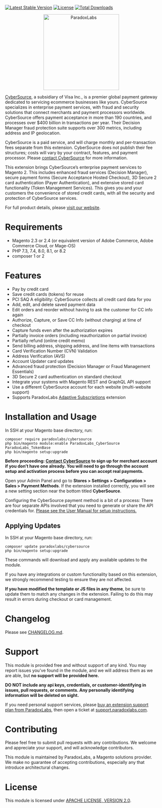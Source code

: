[![Latest Stable Version](https://poser.pugx.org/paradoxlabs/cybersource/v/stable)](https://packagist.org/packages/paradoxlabs/cybersource)
[![License](https://poser.pugx.org/paradoxlabs/cybersource/license)](https://packagist.org/packages/paradoxlabs/cybersource)
[![Total Downloads](https://poser.pugx.org/paradoxlabs/cybersource/downloads)](https://packagist.org/packages/paradoxlabs/cybersource)

<p align="center">
    <a href="https://www.paradoxlabs.com"><img alt="ParadoxLabs" src="https://paradoxlabs.com/wp-content/uploads/2020/02/pl-logo-canva-2.png" width="250"></a>
</p>

[CyberSource](https://cybersource.com/), a subsidiary of Visa Inc., is a premier global payment gateway dedicated to servicing ecommerce businesses like yours. CyberSource specializes in enterprise payment services, with fraud and security solutions that connect merchants and payment processors worldwide. CyberSource offers payment acceptance in more than 190 countries, and processes over $400 billion in transactions per year. Their Decision Manager fraud protection suite supports over 300 metrics, including address and IP geolocation.

CyberSource is a paid service, and will charge monthly and per-transaction fees separate from this extension. CyberSource does not publish their fee structures; costs will vary by your contract, features, and payment processor. Please [contact CyberSource](https://www.cybersource.com/en-us/contact-us/sales.html) for more information.

This extension brings CyberSource’s enterprise payment services to Magento 2. This includes enhanced fraud services (Decision Manager), secure payment forms (Secure Acceptance Hosted Checkout), 3D Secure 2 card authentication (Payer Authentication), and extensive stored card functionality (Token Management Services). This gives you and your customers the convenience of stored credit cards, with all the security and protection of CyberSource services.

For full product details, please [visit our website](https://store.paradoxlabs.com/magento2-cybersource-payment-method.html).

Requirements
============

* Magento 2.3 or 2.4 (or equivalent version of Adobe Commerce, Adobe Commerce Cloud, or Mage-OS)
* PHP 7.3, 7.4, 8.0, 8.1, or 8.2
* composer 1 or 2

Features
========

* Pay by credit card
* Save credit cards (tokens) for reuse
* PCI SAQ A eligibility: CyberSource collects all credit card data for you
* Add, edit, and delete saved payment data
* Edit orders and reorder without having to ask the customer for CC info again
* Authorize, Capture, or Save CC Info (without charging) at time of checkout
* Capture funds even after the authorization expires
* Partially invoice orders (including reauthorization on partial invoice)
* Partially refund (online credit memo)
* Send billing address, shipping address, and line items with transactions
* Card Verification Number (CVN) Validation
* Address Verification (AVS)
* Account Updater card updates
* Advanced fraud protection (Decision Manager or Fraud Management Essentials)
* 3D Secure 2 card authentication on standard checkout
* Integrate your systems with Magento REST and GraphQL API support
* Use a different CyberSource account for each website (multi-website support)
* Supports ParadoxLabs [Adaptive Subscriptions](https://store.paradoxlabs.com/magento2-subscriptions-recurring-billing.html) extension

Installation and Usage
======================

In SSH at your Magento base directory, run:

    composer require paradoxlabs/cybersource
    php bin/magento module:enable ParadoxLabs_CyberSource ParadoxLabs_TokenBase
    php bin/magento setup:upgrade

**Before proceeding: [Contact CyberSource](https://www.cybersource.com/en-us/contact-us/sales.html) to sign up for merchant account if you don’t have one already. You will
need to go through the account setup and activation process before you can accept real payments.**

Open your Admin Panel and go to **Stores > Settings > Configuration > Sales > Payment Methods**. If the extension installed correctly, you will see a new setting section near the bottom titled **CyberSource**.

Configuring the CyberSource payment method is a bit of a process: There are four separate APIs involved that you need to generate or share the API credentials for. [Please see the User Manual for setup instructions.](https://store.paradoxlabs.com/media/wysiwyg/ParadoxLabs-CyberSource-M2-user-manual.pdf)

## Applying Updates

In SSH at your Magento base directory, run:

    composer update paradoxlabs/cybersource
    php bin/magento setup:upgrade

These commands will download and apply any available updates to the module.

If you have any integrations or custom functionality based on this extension, we strongly recommend testing to ensure they are not affected.

**If you have modified the template or JS files in any theme**, be sure to update them to match any changes in the extension. Failing to do this may result in errors during checkout or card management.

Changelog
=========

Please see [CHANGELOG.md](https://github.com/ParadoxLabs-Inc/cybersource/blob/master/CHANGELOG.md).

Support
=======

This module is provided free and without support of any kind. You may report issues you've found in the module, and we will address them as we are able, but **no support will be provided here.**

**DO NOT include any api keys, credentials, or customer-identifying in issues, pull requests, or comments. Any personally identifying information will be deleted on sight.**

If you need personal support services, please [buy an extension support plan from ParadoxLabs](https://store.paradoxlabs.com/support-renewal.html), then open a ticket at [support.paradoxlabs.com](https://support.paradoxlabs.com).

Contributing
============

Please feel free to submit pull requests with any contributions. We welcome and appreciate your support, and will acknowledge contributors.

This module is maintained by ParadoxLabs, a Magento solutions provider. We make no guarantee of accepting contributions, especially any that introduce architectural changes.

License
=======

This module is licensed under [APACHE LICENSE, VERSION 2.0](https://github.com/ParadoxLabs-Inc/cybersource/blob/master/LICENSE).
